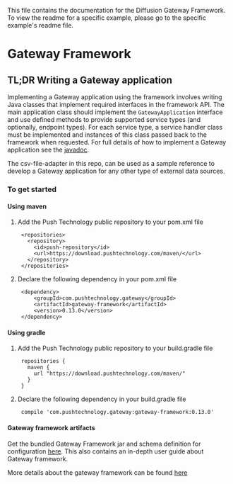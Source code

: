 This file contains the documentation for the Diffusion Gateway Framework. To view the readme for a specific example, please go to the specific example's readme file.

# Gateway Framework

## TL;DR Writing a Gateway application
Implementing a Gateway application using the framework involves writing Java classes that implement required interfaces in the framework API. The main application class should implement the `GatewayApplication` interface and use defined methods to provide supported service types (and optionally, endpoint types). For each service type, a service handler class must be implemented and instances of this class passed back to the framework when requested. For full details of how to implement a Gateway application see the [javadoc](https://download.pushtechnology.com/docs/gateway-framework/latest/).

The csv-file-adapter in this repo, can be used as a sample reference to develop a Gateway application for any other type of external data sources. 

### To get started
#### Using maven
1. Add the Push Technology public repository to your pom.xml file

        <repositories>
          <repository>
            <id>push-repository</id>
            <url>https://download.pushtechnology.com/maven/</url>
          </repository>
        </repositories>
        
2. Declare the following dependency in your pom.xml file

        <dependency>
            <groupId>com.pushtechnology.gateway</groupId>
            <artifactId>gateway-framework</artifactId>
            <version>0.13.0</version>
        </dependency>

#### Using gradle
1. Add the Push Technology public repository to your build.gradle file

        repositories {
          maven {
            url "https://download.pushtechnology.com/maven/"
          }
        }

2. Declare the following dependency in your build.gradle file

        compile 'com.pushtechnology.gateway:gateway-framework:0.13.0'

#### Gateway framework artifacts
Get the bundled Gateway Framework jar and schema definition for configuration [here](https://download.pushtechnology.com/gateway-framework/0.13.0/gateway-framework-0.13.0-bundle.zip). This also contains an in-depth user guide about Gateway framework.

More details about the gateway framework can be found [here](https://download.pushtechnology.com/gateway-framework/0.13.0/user-guide/FrameworkUserGuide.html)